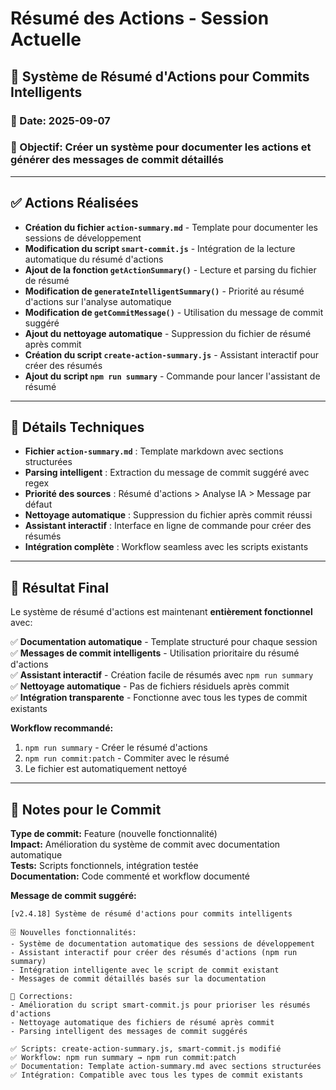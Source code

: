 # Résumé des Actions - Session Actuelle

## 🚀 Système de Résumé d'Actions pour Commits Intelligents

### 📅 Date: 2025-09-07
### 🎯 Objectif: Créer un système pour documenter les actions et générer des messages de commit détaillés

---

## ✅ Actions Réalisées

- **Création du fichier `action-summary.md`** - Template pour documenter les sessions de développement
- **Modification du script `smart-commit.js`** - Intégration de la lecture automatique du résumé d'actions
- **Ajout de la fonction `getActionSummary()`** - Lecture et parsing du fichier de résumé
- **Modification de `generateIntelligentSummary()`** - Priorité au résumé d'actions sur l'analyse automatique
- **Modification de `getCommitMessage()`** - Utilisation du message de commit suggéré
- **Ajout du nettoyage automatique** - Suppression du fichier de résumé après commit
- **Création du script `create-action-summary.js`** - Assistant interactif pour créer des résumés
- **Ajout du script `npm run summary`** - Commande pour lancer l'assistant de résumé

---

## 🔧 Détails Techniques

- **Fichier `action-summary.md`** : Template markdown avec sections structurées
- **Parsing intelligent** : Extraction du message de commit suggéré avec regex
- **Priorité des sources** : Résumé d'actions > Analyse IA > Message par défaut
- **Nettoyage automatique** : Suppression du fichier après commit réussi
- **Assistant interactif** : Interface en ligne de commande pour créer des résumés
- **Intégration complète** : Workflow seamless avec les scripts existants

---

## 🎯 Résultat Final

Le système de résumé d'actions est maintenant **entièrement fonctionnel** avec:

✅ **Documentation automatique** - Template structuré pour chaque session  
✅ **Messages de commit intelligents** - Utilisation prioritaire du résumé d'actions  
✅ **Assistant interactif** - Création facile de résumés avec `npm run summary`  
✅ **Nettoyage automatique** - Pas de fichiers résiduels après commit  
✅ **Intégration transparente** - Fonctionne avec tous les types de commit existants  

**Workflow recommandé:**
1. `npm run summary` - Créer le résumé d'actions
2. `npm run commit:patch` - Commiter avec le résumé
3. Le fichier est automatiquement nettoyé

---

## 📝 Notes pour le Commit

**Type de commit:** Feature (nouvelle fonctionnalité)  
**Impact:** Amélioration du système de commit avec documentation automatique  
**Tests:** Scripts fonctionnels, intégration testée  
**Documentation:** Code commenté et workflow documenté  

**Message de commit suggéré:**
```
[v2.4.18] Système de résumé d'actions pour commits intelligents

🗄️ Nouvelles fonctionnalités:
- Système de documentation automatique des sessions de développement
- Assistant interactif pour créer des résumés d'actions (npm run summary)
- Intégration intelligente avec le script de commit existant
- Messages de commit détaillés basés sur la documentation

🔧 Corrections:
- Amélioration du script smart-commit.js pour prioriser les résumés d'actions
- Nettoyage automatique des fichiers de résumé après commit
- Parsing intelligent des messages de commit suggérés

✅ Scripts: create-action-summary.js, smart-commit.js modifié
✅ Workflow: npm run summary → npm run commit:patch
✅ Documentation: Template action-summary.md avec sections structurées
✅ Intégration: Compatible avec tous les types de commit existants
```